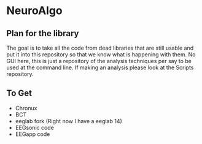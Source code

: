 # NeuroAlgo

## Plan for the library
The goal is to take all the code from dead libraries that are still usable and put it into this repository so that we know what is happening with them. No GUI here, this is just a repository of the analysis techniques per say to be used at the command line. If making an analysis please look at the Scripts repository.


## To Get
* Chronux
* BCT
* eeglab fork (Right now I have a eeglab 14)
* EEGsonic code
* EEGapp code
